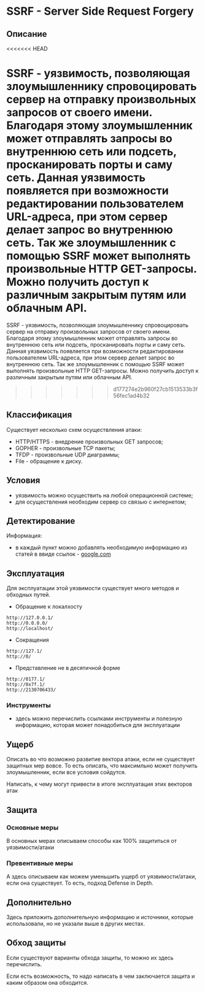 # SSRF - Server Side Request Forgery

## Описание
<<<<<<< HEAD

SSRF - уязвимость, позволяющая злоумышленнику спровоцировать сервер на отправку произвольных запросов от своего имени. Благодаря этому злоумышленник может отправлять запросы во внутреннюю сеть или подсеть, просканировать порты и саму сеть. Данная уязвимость появляется при возможности редактировании пользователем URL-адреса, при этом сервер делает запрос во внутреннюю сеть. Так же злоумышленник с помощью SSRF может выполнять произвольные HTTP GET-запросы. Можно получить доступ к различным закрытым путям или облачным API.
=======
SSRF - уязвимость, позволяющая злоумышленнику спровоцировать сервер на отправку произвольных запросов от своего имени.
Благодаря этому злоумышленник может отправлять запросы во внутреннюю сеть или подсеть, просканировать порты и саму сеть.
Данная уязвимость появляется при возможности редактировании пользователем URL-адреса, при этом сервер делает запрос во внутреннюю сеть.
Так же злоумышленник с помощью SSRF может выполнять произвольные HTTP GET-запросы.
Можно получить доступ к различным закрытым путям или облачным API.
>>>>>>> d177274e2b960f27cb1513533b3f56fec1ad4b32

## Классификация

Существует несколько схем осуществления атаки:
- HTTP/HTTPS - внедрение произвольных GET запросов;
- GOPHER - произвольные TCP пакеты;
- TFDP - произвольные UDP диаграммы;
- File - обращение к диску.	


## Условия

- уязвимость можно осуществить на любой операционной системе;
- для осуществления необходим сервер со связью с интернетом; 

## Детектирование



Информация:
- в каждый пункт можно добавлять необходимую информацию из статей в ввиде ссылок - [google.com](https://www.google.com)

## Эксплуатация

Для эксплуатации этой уязвимости существует много методов и обходных путей. 

- Обращение к локалхосту
```
http://127.0.0.1/
http://0.0.0.0/
http://localhost/
```
- Сокращения

```
http://127.1/
http://0/
```
- Представление не в десятичной форме
```
http://0177.1/
http://0x7f.1/
http://2130706433/
```

### Инструменты
- здесь можно перечислить ссылками инструменты и полезную информацию, которая может понадобиться для эксплуатации

## Ущерб
Описать во что возможно развитие вектора атаки, если не существует защитных мер вовсе. То есть описать, что максимльно может получить злоумышленник, если все условия сойдутся.

Написать, к чему могут привести в итоге эксплуатация этих векторов атак

## Защита
### Основные меры
В основных мерах описываем способы как 100% защититься от уязвимости/атаки

### Превентивные меры
А здесь описываем как можем уменьшить ущерб от уязвимости/атаки, если она существует. То есть, подход Defense in Depth.

## Дополнительно
Здесь приложить дополнительную информацию и источники, которые использовали, но не указали выше в других местах.

## Обход защиты
Если существуют варианты обхода защиты, то можно их здесь перечислить.

Если есть возможность, то надо написать в чем заключается защита и каким образом она обходится.
